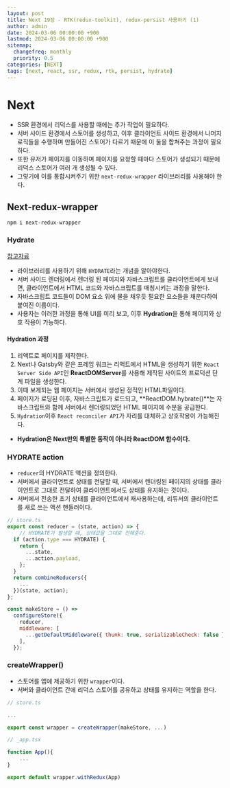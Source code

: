 ```yaml
---
layout: post
title: Next 19장 - RTK(redux-toolkit), redux-persist 사용하기 (1)
author: admin
date: 2024-03-06 00:00:00 +900
lastmod: 2024-03-06 00:00:00 +900
sitemap:
  changefreq: monthly
  priority: 0.5
categories: [NEXT]
tags: [next, react, ssr, redux, rtk, persist, hydrate]
---
```


# Next

- SSR 환경에서 리덕스를 사용할 때에는 추가 작업이 필요하다.
- 서버 사이드 환경에서 스토어를 생성하고, 이후 클라이언트 사이드 환경에서 나머지 로직들을 수행하며 만들어진 스토어가 다르기 때문에 이 둘을 합쳐주는 과정이 필요하다.
- 또한 유저가 페이지를 이동하며 페이지를 요청할 때마다 스토어가 생성되기 때문에 리덕스 스토어가 여러 개 생성될 수 있다.
- 그렇기에 이를 통합시켜주기 위한 `next-redux-wrapper` 라이브러리를 사용해야 한다.

## Next-redux-wrapper

```
npm i next-redux-wrapper
```

### Hydrate

[참고자료](https://velog.io/@hamjw0122/Next.js-Hydration)

- 라이브러리를 사용하기 위해 `HYDRATE`라는 개념을 알아야한다.
- 서버 사이드 렌더링에서 렌더링 된 페이지와 자바스크립트를 클라이언트에게 보내면, 클라이언트에서 HTML 코드와 자바스크립트를 매칭시키는 과정을 말한다.
- 자바스크립트 코드들이 DOM 요소 위에 물을 채우듯 필요한 요소들을 채운다하여 붙여진 이름이다.
- 사용자는 이러한 과정을 통해 UI를 미리 보고, 이후 **Hydration**을 통해 페이지와 상호 작용이 가능하다.

#### Hydration 과정

1. 리액트로 페이지를 제작한다.
2. Next나 Gatsby와 같은 프레임 워크는 리액트에서 HTML을 생성하기 위한 `React Server Side API`인 **ReactDOMServer**를 사용해 제작된 사이트의 프로덕션 단계 파일을 생성한다.
3. 이때 보게되는 웹 페이지는 서버에서 생성된 정적인 HTML파일이다.
4. 페이지가 로딩된 이후, 자바스크립트가 로드되고, **ReactDOM.hybrate()**는 자바스크립트와 함께 서버에서 렌더링되었던 HTML 페이지에 수분을 공급한다.
5. `Hydration`이후 `React reconciler API`가 자리를 대체하고 상호작용이 가능해진다.

- **Hydration은 Next만의 특별한 동작이 아니라 ReactDOM 함수이다.**

### HYDRATE action

- `reducer`의 HYDRATE 액션을 정의한다.
- 서버에서 클라이언트로 상태를 전달할 때, 서버에서 렌더링된 페이지의 상태를 클라이언트로 그대로 전달하여 클라이언트에서도 상태를 유지하는 것이다.
- 서버에서 전송한 초기 상태를 클라이언트에서 재사용하는데, 리듀서의 클라이언트를 새로 쓰는 액션 핸들러이다.

```jsx
// store.ts
export const reducer = (state, action) => {
    // HYDRATE가 발생할 때, 상태값을 그대로 전해준다.
  if (action.type === HYDRATE) {
    return {
      ...state,
      ...action.payload,
    };
  }
  return combineReducers({
    ...
  })(state, action);
};

const makeStore = () =>
  configureStore({
    reducer,
    middleware: [
      ...getDefaultMiddleware({ thunk: true, serializableCheck: false }),
    ],
  });
```

### createWrapper()

- 스토어를 앱에 제공하기 위한 `wrapper`이다.
- 서버와 클라이언트 간에 리덕스 스토어를 공유하고 상태를 유지하는 역할을 한다.

```jsx
// store.ts

...

export const wrapper = createWrapper(makeStore, ...)
```

```jsx
// _app.tsx

function App(){
    ...
}

export default wrapper.withRedux(App)
```
